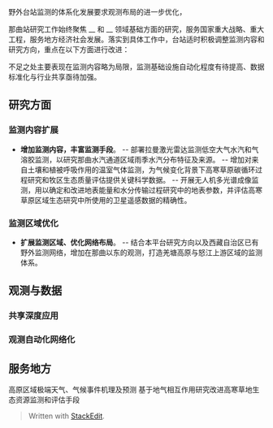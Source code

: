 野外台站监测的体系化发展要求观测布局的进一步优化，

那曲站研究工作始终聚焦 __ 和 __ 领域基础方面的研究，服务国家重大战略、重大工程，服务地方经济社会发展。落实到具体工作中，台站适时积极调整监测内容和研究方向，重点在以下方面进行改进：

不足之处主要表现在监测内容略为局限，监测基础设施自动化程度有待提高、数据标准化与行业共享亟待加强。
## 研究方面
### 监测内容扩展
- **增加监测内容，丰富监测手段**。
-- 部署拉曼激光雷达监测低空大气水汽和气溶胶监测，以研究那曲水汽通道区域雨季水汽分布特征及来源。
-- 增加对来自土壤和植被呼吸作用的温室气体监测，为气候变化背景下高寒草原碳循环过程研究和牧区生态质量评估提供关键科学数据。
-- 开展无人机多光谱成像监测，用以确定和改进地表能量和水分传输过程研究中的地表参数，并评估高寒草原区域生态研究中所使用的卫星遥感数据的精确性。
### 监测区域优化
- **扩展监测区域、优化网络布局**。
-- 结合本平台研究方向以及西藏自治区已有野外监测网络，增加在那曲以东的观测，打造羌塘高原与怒江上游区域的监测体系。
## 观测与数据
### 共享深度应用
### 观测自动化网络化

## 服务地方
高原区域极端天气、气候事件机理及预测
基于地气相互作用研究改进高寒草地生态资源监测和评估手段

> Written with [StackEdit](https://stackedit.io/).
<!--stackedit_data:
eyJoaXN0b3J5IjpbMTMxNjk4NzgzMiwxNTQzMTc4NDQ5LDIwMT
U4NjQ0NTUsMTY4Mzc4NjcyMCwtMTYzMzEwNjQyOCwtMjMzNzE3
MTA5LC00Mjc0NzAwMjAsMzgxNzM5OTYxLC05MjY2MjM5NTQsMj
A4NzEzMTY3NywyNzUzNDkwNzcsLTk2OTYwMDE0MywtMzU1NjEx
MDU3LC0xMTkxMTMxMzU5LDE3OTY0OTU2MzgsNzMwOTk4MTE2XX
0=
-->